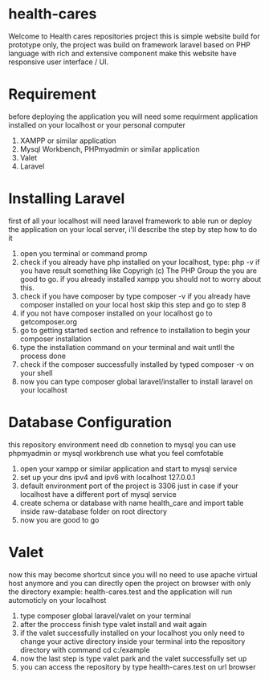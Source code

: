 # health-cares
 
Welcome to Health cares repositories project this is simple website build for prototype only, the project was build on framework laravel based on PHP language with rich and extensive component make this website have responsive user interface / UI.

# Requirement
before deploying the application you will need some requirment application installed on your localhost or your personal computer
  1. XAMPP or similar application
  2. Mysql Workbench, PHPmyadmin or similar application 
  3. Valet
  4. Laravel

# Installing Laravel
first of all your localhost will need laravel framework to able run or deploy the application on your local server, i'll describe the step by step how to do it
  1. open you terminal or command promp
  2. check if you already have php installed on your localhost, type: php -v if you have result something like Copyrigh (c) The PHP Group the you are good to go. if you already installed xampp you should not to worry about this.
  3. check if you have composer by type composer -v if you already have composer installed on your local host skip this step and go to step 8
  4. if you not have composer installed on your localhost go to getcomposer.org
  5. go to getting started section and refrence to installation to begin your composer installation
  6. type the installation command on your terminal and wait untll the process done
  7. check if the composer successfully installed by typed composer -v on your shell
  8. now you can type composer global laravel/installer to install laravel on your localhost
   
# Database Configuration
this repository environment need db connetion to mysql you can use phpmyadmin or mysql workbrench use what you feel comfotable
  1. open your xampp or similar application and start to mysql service
  2. set up your dns ipv4 and ipv6 with localhost 127.0.0.1
  3. default environment port of the project is 3306 just in case if your localhost have a different port of mysql service
  4. create schema or database with name health_care and import table inside raw-database folder on root directory
  5. now you are good to go
    
# Valet
now this may become shortcut since you will no need to use apache virtual host anymore and you can directly open the project on browser with only the directory example: health-cares.test and the application will run automoticly on your localhost
  1. type composer global laravel/valet on your terminal
  2. after the proccess finish type valet install and wait again
  3. if the valet successfully installed on your localhost you only need to change your active directory inside your terminal into the repository directory with command cd c:/example
  4. now the last step is type valet park and the valet successfully set up
  5. you can access the repository by type health-cares.test on url browser

